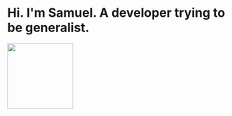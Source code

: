 # Hi. I'm Samuel. A developer trying to be generalist.

<div>
  <img height="150em" src="https://github-readme-stats.vercel.app/api/top-langs/?username=SamDoing&layout=compact&langs_count=9&theme=solarized-dark"/>
</div>
